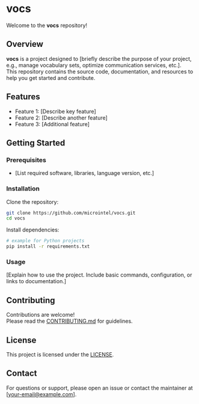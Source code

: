 # vocs

Welcome to the **vocs** repository!

## Overview

**vocs** is a project designed to [briefly describe the purpose of your project, e.g., manage vocabulary sets, optimize communication services, etc.].  
This repository contains the source code, documentation, and resources to help you get started and contribute.

## Features

- Feature 1: [Describe key feature]
- Feature 2: [Describe another feature]
- Feature 3: [Additional feature]

## Getting Started

### Prerequisites

- [List required software, libraries, language version, etc.]

### Installation

Clone the repository:

```bash
git clone https://github.com/microintel/vocs.git
cd vocs
```

Install dependencies:

```bash
# example for Python projects
pip install -r requirements.txt
```

### Usage

[Explain how to use the project. Include basic commands, configuration, or links to documentation.]

## Contributing

Contributions are welcome!  
Please read the [CONTRIBUTING.md](CONTRIBUTING.md) for guidelines.

## License

This project is licensed under the [LICENSE](LICENSE).

## Contact

For questions or support, please open an issue or contact the maintainer at [your-email@example.com].